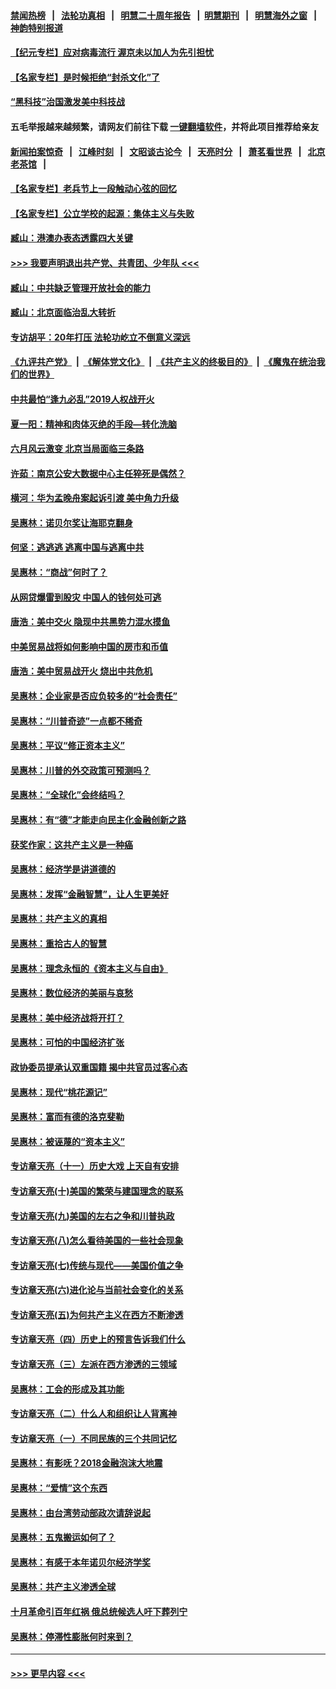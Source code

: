 #### [禁闻热榜](热点新闻.md?=0)  &nbsp;&nbsp;|&nbsp;&nbsp; [法轮功真相](https://github.com/gfw-breaker/truth/blob/master/README.md?=0) &nbsp;&nbsp;|&nbsp;&nbsp; [明慧二十周年报告](https://github.com/gfw-breaker/mh-reports/blob/master/README.md?=0) &nbsp;&nbsp;|&nbsp;&nbsp;[明慧期刊](https://github.com/gfw-breaker/mh-qikan) &nbsp;&nbsp;|&nbsp;&nbsp; [明慧海外之窗](https://github.com/gfw-breaker/mh-news/blob/master/README.md?=0) &nbsp;&nbsp;|&nbsp;&nbsp; [神韵特别报道](https://github.com/gfw-breaker/mh-news/blob/master/shenyun.md?=0)
#### [【纪元专栏】应对病毒流行 渥京未以加人为先引担忧](../pages/nsc423/n11875714.md?t=02282131) 
#### [【名家专栏】是时候拒绝“封杀文化”了](../pages/nsc423/n11814093.md?t=02282131) 
#### [“黑科技”治国激发美中科技战](../pages/nsc423/n11638056.md?t=02282131) 
#### 五毛举报越来越频繁，请网友们前往下载 [一键翻墙软件](https://github.com/gfw-breaker/ssr-accounts)，并将此项目推荐给亲友
#### [新闻拍案惊奇](https://github.com/gfw-breaker/banned-news/blob/master/pages/link4.md) &nbsp;&nbsp;|&nbsp;&nbsp; [江峰时刻](https://github.com/gfw-breaker/banned-news/blob/master/pages/link4.md) &nbsp;&nbsp;|&nbsp;&nbsp; [文昭谈古论今](https://github.com/gfw-breaker/banned-news/blob/master/pages/link4.md) &nbsp;&nbsp;|&nbsp;&nbsp; [天亮时分](https://github.com/gfw-breaker/banned-news/blob/master/pages/link4.md) &nbsp;&nbsp;|&nbsp;&nbsp; [萧茗看世界](https://github.com/gfw-breaker/banned-news/blob/master/pages/link4.md) &nbsp;&nbsp;|&nbsp;&nbsp; [北京老茶馆](https://github.com/gfw-breaker/banned-news/blob/master/pages/link4.md) &nbsp;&nbsp;|&nbsp;&nbsp; 
#### [【名家专栏】老兵节上一段触动心弦的回忆](../pages/nsc423/n11646016.md?t=02282131) 
#### [【名家专栏】公立学校的起源：集体主义与失败](../pages/nsc423/n11601833.md?t=02282131) 
#### [臧山：港澳办表态透露四大关键](../pages/nsc423/n11421628.md?t=02282131) 
#### [>>> 我要声明退出共产党、共青团、少年队 <<<](https://github.com/begood0513/goodnews/blob/master/quit/letter.md) 
#### [臧山：中共缺乏管理开放社会的能力](../pages/nsc423/n11407457.md?t=02282131) 
#### [臧山：北京面临治乱大转折](../pages/nsc423/n11406895.md?t=02282131) 
#### [专访胡平：20年打压 法轮功屹立不倒意义深远](../pages/nsc423/n11398800.md?t=02282131) 
#### [《九评共产党》](https://github.com/begood0513/9ping.md/blob/master/README.md) &nbsp;|&nbsp; [《解体党文化》](../../../../jtdwh.md/blob/master/README.md)  &nbsp;|&nbsp; [《共产主义的终极目的》](../../../../gczydzjmd.md/blob/master/README.md) &nbsp;|&nbsp; [《魔鬼在统治我们的世界》](../../../../mgztzwmdsj.md/blob/master/README.md) 
#### [中共最怕“逢九必乱”2019人权战开火](../pages/nsc423/n11385248.md?t=02282131) 
#### [夏一阳：精神和肉体灭绝的手段—转化洗脑](../pages/nsc423/n11368250.md?t=02282131) 
#### [六月风云激变 北京当局面临三条路](../pages/nsc423/n11313668.md?t=02282131) 
#### [许茹：南京公安大数据中心主任猝死是偶然？](../pages/nsc423/n11064744.md?t=02282131) 
#### [横河：华为孟晚舟案起诉引渡 美中角力升级](../pages/nsc423/n11027230.md?t=02282131) 
#### [吴惠林：诺贝尔奖让海耶克翻身](../pages/nsc423/n10890049.md?t=02282131) 
#### [何坚：逃逃逃 逃离中国与逃离中共](../pages/nsc423/n10592891.md?t=02282131) 
#### [吴惠林：“商战”何时了？](../pages/nsc423/n10573558.md?t=02282131) 
#### [从网贷爆雷到股灾 中国人的钱何处可逃](../pages/nsc423/n10572800.md?t=02282131) 
#### [唐浩：美中交火 隐现中共黑势力混水摸鱼](../pages/nsc423/n10544040.md?t=02282131) 
#### [中美贸易战将如何影响中国的房市和币值](../pages/nsc423/n10543697.md?t=02282131) 
#### [唐浩：美中贸易战开火 烧出中共危机](../pages/nsc423/n10540126.md?t=02282131) 
#### [吴惠林：企业家是否应负较多的“社会责任”](../pages/nsc423/n10535022.md?t=02282131) 
#### [吴惠林：“川普奇迹”一点都不稀奇](../pages/nsc423/n10512808.md?t=02282131) 
#### [吴惠林：平议“修正资本主义”](../pages/nsc423/n10495724.md?t=02282131) 
#### [吴惠林：川普的外交政策可预测吗？](../pages/nsc423/n10462387.md?t=02282131) 
#### [吴惠林：“全球化”会终结吗？](../pages/nsc423/n10452838.md?t=02282131) 
#### [吴惠林：有“德”才能走向民主化金融创新之路](../pages/nsc423/n10432292.md?t=02282131) 
#### [获奖作家：这共产主义是一种癌](../pages/nsc423/n10431541.md?t=02282131) 
#### [吴惠林：经济学是讲道德的](../pages/nsc423/n10398014.md?t=02282131) 
#### [吴惠林：发挥“金融智慧”，让人生更美好](../pages/nsc423/n10375019.md?t=02282131) 
#### [吴惠林：共产主义的真相](../pages/nsc423/n10351394.md?t=02282131) 
#### [吴惠林：重拾古人的智慧](../pages/nsc423/n10337691.md?t=02282131) 
#### [吴惠林：理念永恒的《资本主义与自由》](../pages/nsc423/n10316274.md?t=02282131) 
#### [吴惠林：数位经济的美丽与哀愁](../pages/nsc423/n10292946.md?t=02282131) 
#### [吴惠林：美中经济战将开打？](../pages/nsc423/n10258825.md?t=02282131) 
#### [吴惠林：可怕的中国经济扩张](../pages/nsc423/n10219147.md?t=02282131) 
#### [政协委员提承认双重国籍 揭中共官员过客心态](../pages/nsc423/n10208809.md?t=02282131) 
#### [吴惠林：现代“桃花源记”](../pages/nsc423/n10185234.md?t=02282131) 
#### [吴惠林：富而有德的洛克斐勒](../pages/nsc423/n10142264.md?t=02282131) 
#### [吴惠林：被诬蔑的“资本主义”](../pages/nsc423/n10124816.md?t=02282131) 
#### [专访章天亮（十一）历史大戏 上天自有安排](../pages/nsc423/n10094905.md?t=02282131) 
#### [专访章天亮(十)美国的繁荣与建国理念的联系](../pages/nsc423/n10094899.md?t=02282131) 
#### [专访章天亮(九)美国的左右之争和川普执政](../pages/nsc423/n10094889.md?t=02282131) 
#### [专访章天亮(八)怎么看待美国的一些社会现象](../pages/nsc423/n10094857.md?t=02282131) 
#### [专访章天亮(七)传统与现代——美国价值之争](../pages/nsc423/n10093140.md?t=02282131) 
#### [专访章天亮(六)进化论与当前社会变化的关系](../pages/nsc423/n10092036.md?t=02282131) 
#### [专访章天亮(五)为何共产主义在西方不断渗透](../pages/nsc423/n10083620.md?t=02282131) 
#### [专访章天亮（四）历史上的预言告诉我们什么](../pages/nsc423/n10083606.md?t=02282131) 
#### [专访章天亮（三）左派在西方渗透的三领域](../pages/nsc423/n10081115.md?t=02282131) 
#### [吴惠林：工会的形成及其功能](../pages/nsc423/n10080633.md?t=02282131) 
#### [专访章天亮（二）什么人和组织让人背离神](../pages/nsc423/n10076637.md?t=02282131) 
#### [专访章天亮（一）不同民族的三个共同记忆](../pages/nsc423/n10074188.md?t=02282131) 
#### [吴惠林：有影呒？2018金融泡沫大地震](../pages/nsc423/n10040534.md?t=02282131) 
#### [吴惠林：“爱情”这个东西](../pages/nsc423/n10019423.md?t=02282131) 
#### [吴惠林：由台湾劳动部政次请辞说起](../pages/nsc423/n9979679.md?t=02282131) 
#### [吴惠林：五鬼搬运如何了？](../pages/nsc423/n9925338.md?t=02282131) 
#### [吴惠林：有感于本年诺贝尔经济学奖](../pages/nsc423/n9871883.md?t=02282131) 
#### [吴惠林：共产主义渗透全球](../pages/nsc423/n9812748.md?t=02282131) 
#### [十月革命引百年红祸 俄总统候选人吁下葬列宁](../pages/nsc423/n9810182.md?t=02282131) 
#### [吴惠林：停滞性膨胀何时来到？](../pages/nsc423/n9764136.md?t=02282131) 

----
#### [ >>> 更早内容 <<< ](../indexes/nsc423-earlier.md)
